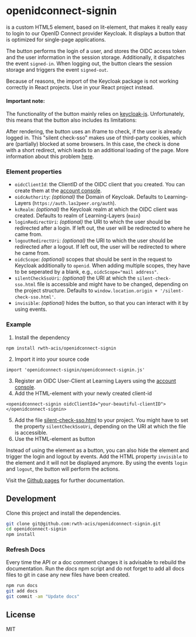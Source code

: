 openidconnect-signin
================

**<openidconnect-signin>** is a custom HTML5 element, based on lit-element, that makes it really easy to login to our OpenID Connect provider Keycloak. It
displays a button that is optimized for single-page applications.

The button performs the login of a user, and stores the OIDC access token and the user information in the session storage. Additionally, it dispatches 
the event `signed-in`. When logging out, the button clears the session storage and triggers the event `signed-out`.

Because of reasons, the import of the Keycloak package is not working correctly in React projects. Use **<openidconnect-signin-react>** in your React project instead. 

#### Important note:
The functionality of the button mainly relies on [keycloak-js](https://www.npmjs.com/package/keycloak-js). Unfortunately, this means that the button also includes its limitations:

After rendering, the button uses an iframe to check, if the user is already logged in. This "silent check-sso" makes use of 
third-party cookies, which are (partially) blocked at some browsers. In this case, the check is done with a short redirect, 
which leads to an additional loading of the page. More information about this problem [here](https://www.keycloak.org/docs/latest/securing_apps/#_modern_browsers).

### Element properties
- `oidcClientId`: the ClientID of the OIDC client that you created. You can create them at the [account console](https://auth.las2peer.org/auth/realms/main/account).
- `oidcAuthority`: *(optional)* the Domain of Keycloak. Defaults to Learning-Layers (`https://auth.las2peer.org/auth`).
- `kcRealm`: *(optional)* the Keycloak realm at which the OIDC client was created. Defaults to realm of Learning-Layers (`main`)
- `loginRedirectUri`: *(optional)* the URI to which the user should be redirected after a login. If left out, the user will be redirected to where he came from.
- `logoutRedirectUri`: *(optional)* the URI to which the user should be redirected after a logout. If left out, the user will be redirected to where he came from.
- `oidcScope`: *(optional)* scopes that should be sent in the request to Keycloak additionally to `openid`. When adding multiple scopes, they have to be seperated by a blank, e.g., `oidcScope="mail address"`.
- `silentCheckSsoUri`: *(optional)* the URI at which the `silent-check-sso.html` file is accessible and might have to be changed, depending on the project structure. Defaults to `window.location.origin + '/silent-check-sso.html'`.
- `invisible`: *(optional)* hides the button, so that you can interact with it by using events.

### Example

1. Install the dependency
```
npm install rwth-acis/openidconnect-signin
```
2. Import it into your source code
```
import 'openidconnect-signin/openidconnect-signin.js'
```
3. Register an OIDC User-Client at Learning Layers using the [account console](https://auth.las2peer.org/auth/realms/main/account).
4. Add the HTML-element with your newly created client-id
```
<openidconnect-signin oidcClientId="your-beautiful-clientID"></openidconnect-signin>
```
5. Add the file [silent-check-sso.html](silent-check-sso.html) to your project. You might have to set the property `silentCheckSsoUri`, depending on the URI at which the file is accessible.
6. Use the HTML-element as button

Instead of using the element as a button, you can also hide the element and trigger the login and logout by events. Add
the HTML property `invisible` to the <openidconnect-signin> element and it will not be displayed anymore. By using the
events `login` and `logout`, the button will perform the actions.

Visit the [Github pages](https://rwth-acis.github.io/openidconnect-signin) for further documentation.

## Development

Clone this project and install the dependencies.

```bash
git clone git@github.com:rwth-acis/openidconnect-signin.git
cd openidconnect-signin
npm install
```

### Refresh Docs

Every time the API or a doc comment changes it is advisable to rebuild the documentation. 
Run the *docs* npm script and do not forget to add all docs files to git in case any new files have been created.

```bash
npm run docs
git add docs
git commit -am "Update docs"

```

## License
MIT
